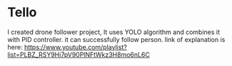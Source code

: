 # Tello
I created drone follower project, It uses YOLO algorithm and combines it with PID controller. it can successfully follow person. link of explanation is 
here: https://www.youtube.com/playlist?list=PLBZ_RSY9Hi7pV90PlNFtWkz3H8mo6nL6C
